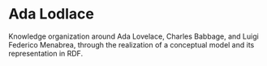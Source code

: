 # Ada Lodlace
Knowledge organization around Ada Lovelace, Charles Babbage, and Luigi Federico Menabrea, through the realization of a conceptual model and its representation in RDF.
